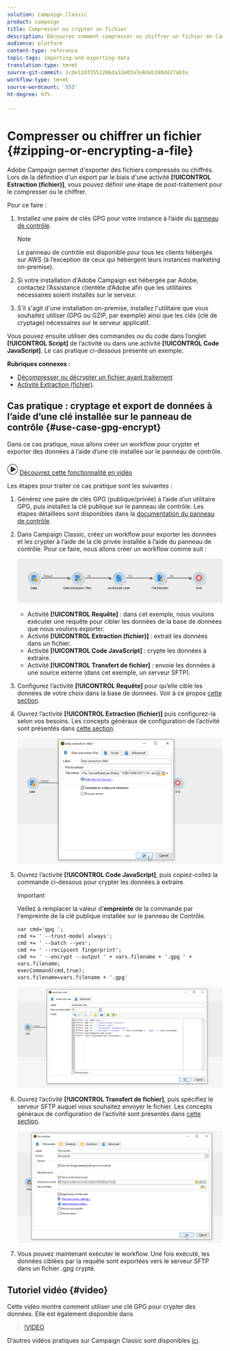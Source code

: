 ```yaml
---
solution: Campaign Classic
product: campaign
title: Compresser ou crypter un fichier
description: Découvrez comment compresser ou chiffrer un fichier en Campaign Classic avant de le traiter.
audience: platform
content-type: reference
topic-tags: importing-and-exporting-data
translation-type: tm+mt
source-git-commit: 1cde12d33551206da12e03a7e8deb198d427ab3a
workflow-type: tm+mt
source-wordcount: '553'
ht-degree: 97%

---
```



# Compresser ou chiffrer un fichier {#zipping-or-encrypting-a-file}

Adobe Campaign permet d&#39;exporter des fichiers compressés ou chiffrés. Lors de la définition d&#39;un export par le biais d&#39;une activité **[!UICONTROL Extraction (fichier)]**, vous pouvez définir une étape de post-traitement pour le compresser ou le chiffrer.

Pour ce faire :

1. Installez une paire de clés GPG pour votre instance à l’aide du [panneau de contrôle](https://docs.adobe.com/content/help/fr-FR/control-panel/using/instances-settings/gpg-keys-management.html#encrypting-data).

   >[!NOTE]
   >
   >Le panneau de contrôle est disponible pour tous les clients hébergés sur AWS (à l’exception de ceux qui hébergent leurs instances marketing on-premise).

1. Si votre installation d&#39;Adobe Campaign est hébergée par Adobe, contactez l’Assistance clientèle d’Adobe afin que les utilitaires nécessaires soient installés sur le serveur.
1. S&#39;il s&#39;agit d&#39;une installation on-premise, installez l&#39;utilitaire que vous souhaitez utiliser (GPG ou GZIP, par exemple) ainsi que les clés (clé de cryptage) nécessaires sur le serveur applicatif.

Vous pouvez ensuite utiliser des commandes ou du code dans l’onglet **[!UICONTROL Script]** de l’activité ou dans une activité **[!UICONTROL Code JavaScript]**. Le cas pratique ci-dessous présente un exemple.

**Rubriques connexes :**

* [Décompresser ou décrypter un fichier avant traitement](../../platform/using/unzip-decrypt.md)
* [Activité Extraction (fichier)](../../workflow/using/extraction--file-.md).

## Cas pratique : cryptage et export de données à l’aide d’une clé installée sur le panneau de contrôle {#use-case-gpg-encrypt}

Dans ce cas pratique, nous allons créer un workflow pour crypter et exporter des données à l’aide d’une clé installée sur le panneau de contrôle.

![](assets/do-not-localize/how-to-video.png) [Découvrez cette fonctionnalité en vidéo](#video)

Les étapes pour traiter ce cas pratique sont les suivantes :

1. Générez une paire de clés GPG (publique/privée) à l’aide d’un utilitaire GPG, puis installez la clé publique sur le panneau de contrôle. Les étapes détaillées sont disponibles dans la [documentation du panneau de contrôle](https://docs.adobe.com/content/help/en/control-panel/using/instances-settings/gpg-keys-management.html#encrypting-data).

1. Dans Campaign Classic, créez un workflow pour exporter les données et les crypter à l’aide de la clé privée installée à l’aide du panneau de contrôle. Pour ce faire, nous allons créer un workflow comme suit :

   ![](assets/gpg-workflow-encrypt.png)

   * Activité **[!UICONTROL Requête]** : dans cet exemple, nous voulons exécuter une requête pour cibler les données de la base de données que nous voulons exporter.
   * Activité **[!UICONTROL Extraction (fichier)]** : extrait les données dans un fichier.
   * Activité **[!UICONTROL Code JavaScript]** : crypte les données à extraire.
   * Activité **[!UICONTROL Transfert de fichier]** : envoie les données à une source externe (dans cet exemple, un serveur SFTP).

1. Configurez l’activité **[!UICONTROL Requête]** pour qu’elle cible les données de votre choix dans la base de données. Voir à ce propos [cette section](../../workflow/using/query.md).

1. Ouvrez l’activité **[!UICONTROL Extraction (fichier)]** puis configurez-la selon vos besoins. Les concepts généraux de configuration de l’activité sont présentés dans [cette section](../../workflow/using/extraction--file-.md).

   ![](assets/gpg-data-extraction.png)

1. Ouvrez l’activité **[!UICONTROL Code JavaScript]**, puis copiez-collez la commande ci-dessous pour crypter les données à extraire.

   >[!IMPORTANT]
   >
   >Veillez à remplacer la valeur d’**empreinte** de la commande par l&#39;empreinte de la clé publique installée sur le panneau de Contrôle.

   ```
   var cmd='gpg ';
   cmd += ' --trust-model always';
   cmd += ' --batch --yes';
   cmd += ' --recipient fingerprint';
   cmd += ' --encrypt --output ' + vars.filename + '.gpg ' + vars.filename;
   execCommand(cmd,true);
   vars.filename=vars.filename + '.gpg'
   ```

   ![](assets/gpg-script.png)

1. Ouvrez l’activité **[!UICONTROL Transfert de fichier]**, puis spécifiez le serveur SFTP auquel vous souhaitez envoyer le fichier. Les concepts généraux de configuration de l’activité sont présentés dans [cette section](../../workflow/using/file-transfer.md).

   ![](assets/gpg-file-transfer.png)

1. Vous pouvez maintenant exécuter le workflow. Une fois exécuté, les données ciblées par la requête sont exportées vers le serveur SFTP dans un fichier .gpg crypté.

## Tutoriel vidéo {#video}

Cette vidéo montre comment utiliser une clé GPG pour crypter des données. Elle est également disponible dans

>[!VIDEO](https://video.tv.adobe.com/v/36399?quality=12)

D’autres vidéos pratiques sur Campaign Classic sont disponibles [ici](https://experienceleague.adobe.com/docs/campaign-classic-learn/tutorials/overview.html?lang=fr).
